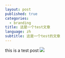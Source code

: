```yaml
---
layout: post
published: true
categories:
  - branding
title: 这是一个test文章
language: zh
subtitle: 这是一个test的文章
---
```

this is a test post
![]({{site.baseurl}}/image/%E6%95%99%E5%B8%88%E8%8A%82%E6%B4%BB%E5%8A%A8.009.jpeg)
